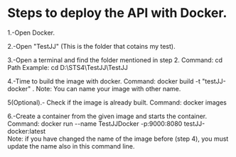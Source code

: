 # Steps to deploy the API with Docker.

1.-Open Docker.

2.-Open "TestJJ" (This is the folder that cotains my test).

3.-Open a terminal and find the folder mentioned in step 2. 
	Command: cd Path
	Example: cd D:\STS4\TestJJ\TestJJ

4.-Time to build the image with docker.
	Command: docker build -t "testJJ-docker" .
	Note: You can name your image with other name.  

5(Optional).- Check if the image is already built.
	Command: docker images

6.-Create a container from the given image and starts the container.
	Command: docker run --name TestJJDocker -p:9000:8080 testJJ-docker:latest  
	Note: if you have changed the name of the image before (step 4), you must update the name also in this command line.  
